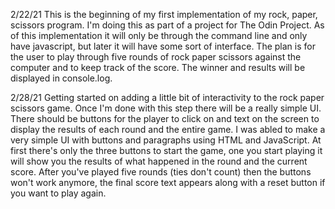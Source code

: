 2/22/21
This is the beginning of my first implementation of my rock, paper, scissors program. I'm doing this as part of a project for The Odin Project. As of this implementation it will only be through the command line and only have javascript, but later it will have some sort of interface. The plan is for the user to play through five rounds of rock paper scissors against the computer and to keep track of the score. The winner and results will be displayed in console.log. 

2/28/21
Getting started on adding a little bit of interactivity to the rock paper scissors game. Once I'm done with this step there will be a really simple UI. There should be buttons for the player to click on and text on the screen to display the results of each round and the entire game.
I was abled to make a very simple UI with buttons and paragraphs using HTML and JavaScript. At first there's only the three buttons to start the game, one you start playing it will show you the results of what happened in the round and the current score. After you've played five rounds (ties don't count) then the buttons won't work anymore, the final score text appears along with a reset button if you want to play again.